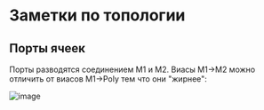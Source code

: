 # Заметки по топологии

## Порты ячеек

Порты разводятся соединением M1 и M2. Виасы M1->M2 можно отличить от виасов M1->Poly тем что они "жирнее":

![image](https://user-images.githubusercontent.com/5828819/184343384-4161cba9-475c-43cf-826b-cb2f973a245d.png)
